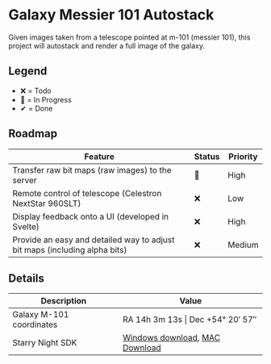 # Galaxy Messier 101 Autostack
Given images taken from a telescope pointed at m-101 (messier 101), this project will autostack and render a full image of the galaxy.

## Legend
- ❌ = Todo
- 🔆 = In Progress
- ✔ = Done

## Roadmap

|Feature                                                                    |Status |Priority|
|---------------------------------------------------------------------------|-------|--------|
|Transfer raw bit maps (raw images) to the server                           |🔆     | High  |
|Remote control of telescope (Celestron NextStar 960SLT)                    |❌     | Low   |
|Display feedback onto a UI (developed in Svelte)                           |❌     | High  |
|Provide an easy and detailed way to adjust bit maps (including alpha bits) |❌     | Medium|

## Details

|Description              |Value
|-------------------------|----------------------------------|
| Galaxy M-101 coordinates| RA 14h 3m 13s \| Dec +54° 20′ 57″|
| Starry Night SDK        | [Windows download](http://www.siennasoft.com/updates/StarryNightPluginSDK-Windows.zip), [MAC Download](http://www.siennasoft.com/updates/StarryNightPluginSDK-Mac.zip) |
